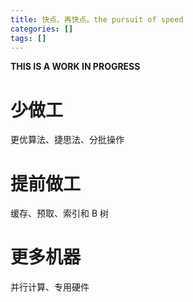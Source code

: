 ```yaml
---
title: 快点、再快点。the pursuit of speed
categories: []
tags: []
---
```


**THIS IS A WORK IN PROGRESS**

# 少做工

更优算法、捷思法、分批操作

# 提前做工

缓存、预取、索引和 B 树

# 更多机器

并行计算、专用硬件

